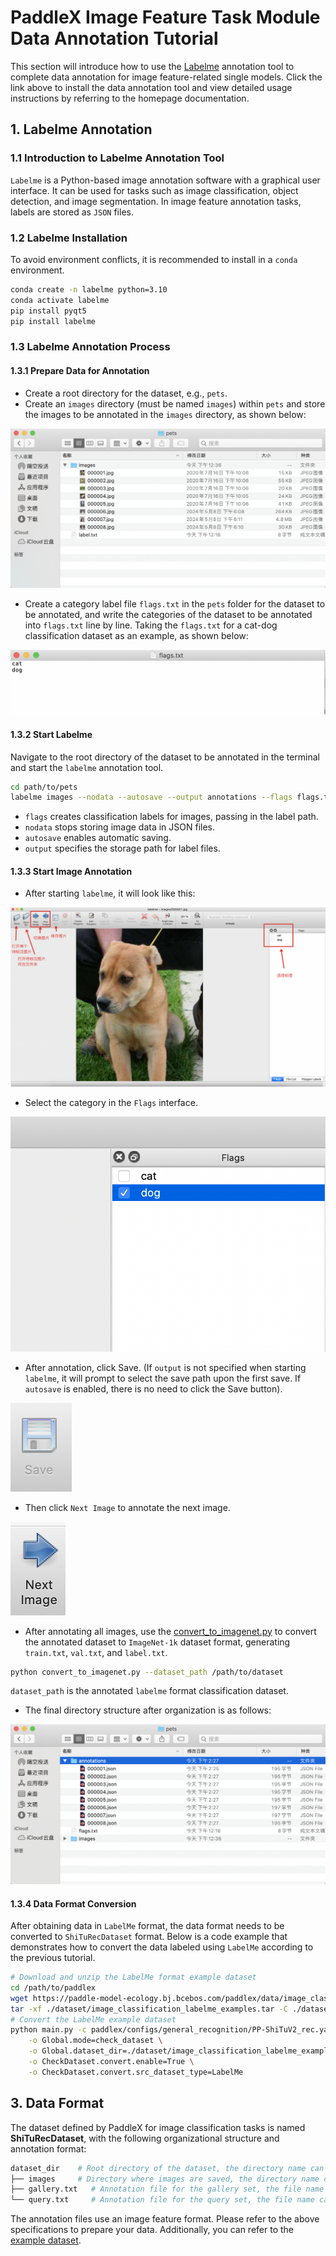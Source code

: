 # PaddleX Image Feature Task Module Data Annotation Tutorial

This section will introduce how to use the [Labelme](https://github.com/wkentaro/labelme) annotation tool to complete data annotation for image feature-related single models. 
Click the link above to install the data annotation tool and view detailed usage instructions by referring to the homepage documentation.

## 1. Labelme Annotation
### 1.1 Introduction to Labelme Annotation Tool
`Labelme` is a Python-based image annotation software with a graphical user interface. It can be used for tasks such as image classification, object detection, and image segmentation. In image feature annotation tasks, labels are stored as `JSON` files.

### 1.2 Labelme Installation
To avoid environment conflicts, it is recommended to install in a `conda` environment.

```bash
conda create -n labelme python=3.10
conda activate labelme
pip install pyqt5
pip install labelme
```

### 1.3 Labelme Annotation Process
#### 1.3.1 Prepare Data for Annotation
* Create a root directory for the dataset, e.g., `pets`.
* Create an `images` directory (must be named `images`) within `pets` and store the images to be annotated in the `images` directory, as shown below:

![alt text](/tmp/images/data_prepare/image_classification/01.png)

* Create a category label file `flags.txt` in the `pets` folder for the dataset to be annotated, and write the categories of the dataset to be annotated into `flags.txt` line by line. Taking the `flags.txt` for a cat-dog classification dataset as an example, as shown below:

![alt text](/tmp/images/data_prepare/image_classification/02.png)

#### 1.3.2 Start Labelme
Navigate to the root directory of the dataset to be annotated in the terminal and start the `labelme` annotation tool.

```bash
cd path/to/pets
labelme images --nodata --autosave --output annotations --flags flags.txt
```
* `flags` creates classification labels for images, passing in the label path.
* `nodata` stops storing image data in JSON files.
* `autosave` enables automatic saving.
* `output` specifies the storage path for label files.

#### 1.3.3 Start Image Annotation
* After starting `labelme`, it will look like this:

![alt text](/tmp/images/data_prepare/image_classification/03.png)
* Select the category in the `Flags` interface.

![alt text](/tmp/images/data_prepare/image_classification/04.png)

* After annotation, click Save. (If `output` is not specified when starting `labelme`, it will prompt to select the save path upon the first save. If `autosave` is enabled, there is no need to click the Save button).

![alt text](/tmp/images/data_prepare/image_classification/05.png)
* Then click `Next Image` to annotate the next image.

![alt text](/tmp/images/data_prepare/image_classification/06.png)

* After annotating all images, use the [convert_to_imagenet.py](https://paddle-model-ecology.bj.bcebos.com/paddlex/PaddleX3.0/doc_images/applications/image_classification_dataset_prepare/convert_to_imagenet.py) to convert the annotated dataset to `ImageNet-1k` dataset format, generating `train.txt`, `val.txt`, and `label.txt`.

```bash
python convert_to_imagenet.py --dataset_path /path/to/dataset
```
`dataset_path` is the annotated `labelme` format classification dataset.

* The final directory structure after organization is as follows:

![alt text](/tmp/images/data_prepare/image_classification/07.png)

#### 1.3.4 Data Format Conversion
After obtaining data in `LabelMe` format, the data format needs to be converted to `ShiTuRecDataset` format. Below is a code example that demonstrates how to convert the data labeled using `LabelMe` according to the previous tutorial.

```bash
# Download and unzip the LabelMe format example dataset
cd /path/to/paddlex
wget https://paddle-model-ecology.bj.bcebos.com/paddlex/data/image_classification_labelme_examples.tar -P ./dataset
tar -xf ./dataset/image_classification_labelme_examples.tar -C ./dataset/
# Convert the LabelMe example dataset
python main.py -c paddlex/configs/general_recognition/PP-ShiTuV2_rec.yaml \
    -o Global.mode=check_dataset \
    -o Global.dataset_dir=./dataset/image_classification_labelme_examples \
    -o CheckDataset.convert.enable=True \
    -o CheckDataset.convert.src_dataset_type=LabelMe
```

## 3. Data Format
The dataset defined by PaddleX for image classification tasks is named **ShiTuRecDataset**, with the following organizational structure and annotation format:

```bash
dataset_dir    # Root directory of the dataset, the directory name can be changed
├── images     # Directory where images are saved, the directory name can be changed, but should correspond to the content of train.txt, query.txt, gallery.txt
├── gallery.txt   # Annotation file for the gallery set, the file name cannot be changed. Each line gives the path of the image to be retrieved and its feature label, separated by a space. Example: images/WOMEN/Blouses_Shirts/id_00000001/02_2_side.jpg 3997
└── query.txt     # Annotation file for the query set, the file name cannot be changed. Each line gives the path of the database image and its feature label, separated by a space. Example: images/WOMEN/Blouses_Shirts/id_00000001/02_1_front.jpg 3997
```

The annotation files use an image feature format. Please refer to the above specifications to prepare your data. Additionally, you can refer to the [example dataset](https://paddle-model-ecology.bj.bcebos.com/paddlex/data/Inshop_examples.tar).